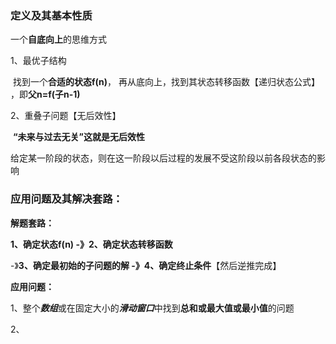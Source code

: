 ### 定义及其基本性质

一个**自底向上**的思维方式

1、最优子结构

​		找到一个**合适的状态f(n)**， 再从底向上，找到其状态转移函数【递归状态公式】 ，即**父n=f(子n-1)**

2、重叠子问题【无后效性】

​		**“未来与过去无关”**这就是**无后效性**

​		给定某一阶段的状态，则在这一阶段以后过程的发展不受这阶段以前各段状态的影响



### **应用问题及其解决套路：**

**解题套路：**

**1、确定状态f(n)  -》2、确定状态转移函数** 

 -》**3、确定最初始的子问题的解 -》4、确定终止条件**【然后逆推完成】



**应用问题：**

1、整个***数组***或在固定大小的***滑动窗口***中找到**总和或最大值或最小值**的问题

2、